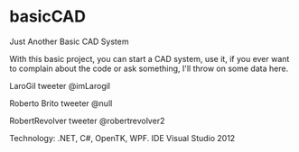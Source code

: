 basicCAD
========

Just Another  Basic CAD System

With this basic project, you can start a CAD system, use it, if you ever want to complain about the code or ask something, I'll throw on some data here.

LaroGil
tweeter @imLarogil

Roberto Brito
tweeter @null

RobertRevolver
tweeter @robertrevolver2


Technology: .NET, C#, OpenTK, WPF. IDE Visual Studio 2012
